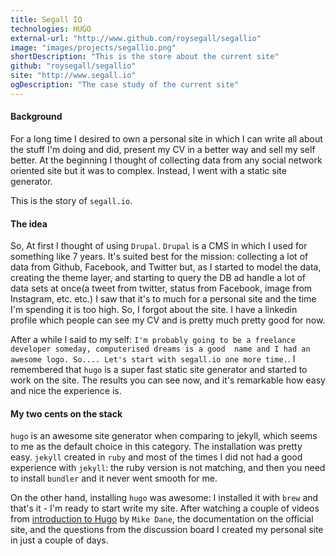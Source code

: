 ```yaml
---
title: Segall IO
technologies: HUGO
external-url: "http://www.github.com/roysegall/segallio"
image: "images/projects/segallio.png"
shortDescription: "This is the store about the current site"
github: "roysegall/segallio"
site: "http://www.segall.io"
ogDescription: "The case study of the current site"
---
```


#### Background
For a long time I desired to own a personal site in which I can write all about the stuff I'm doing and did, present my 
CV in a better way and sell my self better. At the beginning I thought of collecting data from any social network 
oriented site but it was to complex. Instead, I went with a static site generator.

This is the story of `segall.io`.

#### The idea
So, At first I thought of using `Drupal`. `Drupal` is a CMS in which I used for something like 7 years. It's suited best
for the mission: collecting a lot of data from Github, Facebook, and Twitter but, as I started to model the data, 
creating the theme layer, and starting to query the DB ad handle a lot of data sets at once(a tweet from twitter, status 
from Facebook, image from Instagram, etc. etc.) I saw that it's to much for a personal site and the time I'm spending it 
is too high. So, I forgot about the site. I have a linkedin profile which people can see my CV and is pretty much pretty 
good for now.

After a while I said to my self: `I'm probably going to be a freelance developer someday, computerised dreams is a good 
name and I had an awesome logo. So.... Let's start with segall.io one more time.`. I remembered that `hugo` is a super 
fast static site generator and started to work on the site. The results you can see now, and it's remarkable how easy 
and nice the experience is.

#### My two cents on the stack
`hugo` is an awesome site generator when comparing to jekyll, which seems to me as the default choice in this category. 
The installation was pretty easy. `jekyll` created in `ruby` and most of the times I did not had a good experience with 
`jekyll`: the ruby version is not matching, and then you need to install `bundler` and it never went smooth for me.

On the other hand, installing `hugo` was awesome: I installed it with `brew` and that's it - I'm ready to start write my
site. After watching a couple of videos from 
[introduction to Hugo](https://www.youtube.com/watch?v=qtIqKaDlqXo&list=PLLAZ4kZ9dFpOnyRlyS-liKL5ReHDcj4G3) by 
`Mike Dane`, the documentation on the official site, and the questions from the discussion board I created my personal 
site in just a couple of days. 
